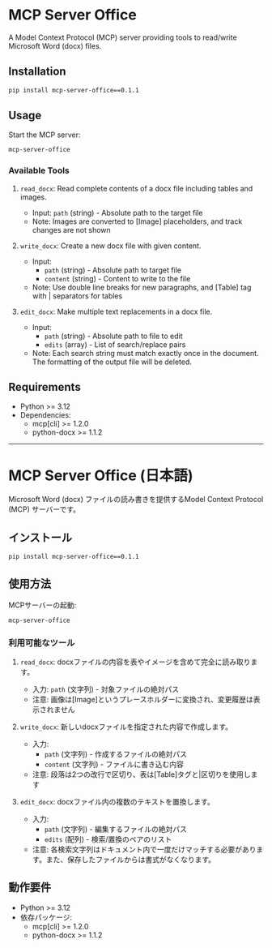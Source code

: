 # MCP Server Office

A Model Context Protocol (MCP) server providing tools to read/write Microsoft Word (docx) files.

## Installation

```bash
pip install mcp-server-office==0.1.1
```

## Usage

Start the MCP server:

```bash
mcp-server-office
```

### Available Tools

1. `read_docx`: Read complete contents of a docx file including tables and images.

   - Input: `path` (string) - Absolute path to the target file
   - Note: Images are converted to [Image] placeholders, and track changes are not shown
2. `write_docx`: Create a new docx file with given content.

   - Input:
     - `path` (string) - Absolute path to target file
     - `content` (string) - Content to write to the file
   - Note: Use double line breaks for new paragraphs, and [Table] tag with | separators for tables
3. `edit_docx`: Make multiple text replacements in a docx file.

   - Input:
     - `path` (string) - Absolute path to file to edit
     - `edits` (array) - List of search/replace pairs
   - Note: Each search string must match exactly once in the document. The formatting of the output file will be deleted.

## Requirements

- Python >= 3.12
- Dependencies:
  - mcp[cli] >= 1.2.0
  - python-docx >= 1.1.2

---

# MCP Server Office (日本語)

Microsoft Word (docx) ファイルの読み書きを提供するModel Context Protocol (MCP) サーバーです。

## インストール

```bash
pip install mcp-server-office==0.1.1
```

## 使用方法

MCPサーバーの起動:

```bash
mcp-server-office
```

### 利用可能なツール

1. `read_docx`: docxファイルの内容を表やイメージを含めて完全に読み取ります。

   - 入力: `path` (文字列) - 対象ファイルの絶対パス
   - 注意: 画像は[Image]というプレースホルダーに変換され、変更履歴は表示されません
2. `write_docx`: 新しいdocxファイルを指定された内容で作成します。

   - 入力:
     - `path` (文字列) - 作成するファイルの絶対パス
     - `content` (文字列) - ファイルに書き込む内容
   - 注意: 段落は2つの改行で区切り、表は[Table]タグと|区切りを使用します
3. `edit_docx`: docxファイル内の複数のテキストを置換します。

   - 入力:
     - `path` (文字列) - 編集するファイルの絶対パス
     - `edits` (配列) - 検索/置換のペアのリスト
   - 注意: 各検索文字列はドキュメント内で一度だけマッチする必要があります。また、保存したファイルからは書式がなくなります。

## 動作要件

- Python >= 3.12
- 依存パッケージ:
  - mcp[cli] >= 1.2.0
  - python-docx >= 1.1.2
